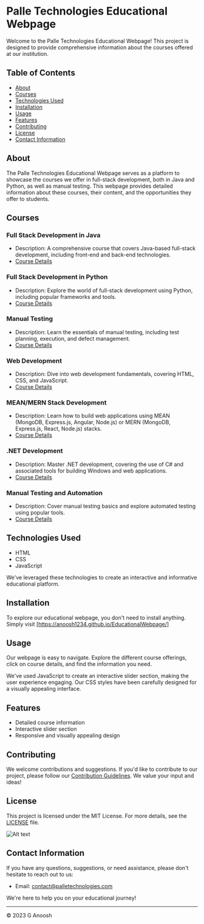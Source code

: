 # Palle Technologies Educational Webpage

Welcome to the Palle Technologies Educational Webpage! This project is designed to provide comprehensive information about the courses offered at our institution.

## Table of Contents
- [About](#about)
- [Courses](#courses)
- [Technologies Used](#technologies-used)
- [Installation](#installation)
- [Usage](#usage)
- [Features](#features)
- [Contributing](#contributing)
- [License](#license)
- [Contact Information](#contact-information)

## About

The Palle Technologies Educational Webpage serves as a platform to showcase the courses we offer in full-stack development, both in Java and Python, as well as manual testing. This webpage provides detailed information about these courses, their content, and the opportunities they offer to students.

## Courses

### Full Stack Development in Java
- Description: A comprehensive course that covers Java-based full-stack development, including front-end and back-end technologies.
- [Course Details](java_full_stack.md)

### Full Stack Development in Python
- Description: Explore the world of full-stack development using Python, including popular frameworks and tools.
- [Course Details](python_full_stack.md)

### Manual Testing
- Description: Learn the essentials of manual testing, including test planning, execution, and defect management.
- [Course Details](manual_testing.md)

### Web Development
- Description: Dive into web development fundamentals, covering HTML, CSS, and JavaScript.
- [Course Details](web_development.md)

### MEAN/MERN Stack Development
- Description: Learn how to build web applications using MEAN (MongoDB, Express.js, Angular, Node.js) or MERN (MongoDB, Express.js, React, Node.js) stacks.
- [Course Details](mean_mern_stack.md)

### .NET Development
- Description: Master .NET development, covering the use of C# and associated tools for building Windows and web applications.
- [Course Details](dotnet_development.md)

### Manual Testing and Automation
- Description: Cover manual testing basics and explore automated testing using popular tools.
- [Course Details](testing_and_automation.md)

## Technologies Used

- HTML
- CSS
- JavaScript

We've leveraged these technologies to create an interactive and informative educational platform.

## Installation

To explore our educational webpage, you don't need to install anything. Simply visit [https://anoosh1234.github.io/EducationalWebpage/]

## Usage

Our webpage is easy to navigate. Explore the different course offerings, click on course details, and find the information you need.

We've used JavaScript to create an interactive slider section, making the user experience engaging. Our CSS styles have been carefully designed for a visually appealing interface.

## Features

- Detailed course information
- Interactive slider section
- Responsive and visually appealing design

## Contributing

We welcome contributions and suggestions. If you'd like to contribute to our project, please follow our [Contribution Guidelines](CONTRIBUTING.md). We value your input and ideas!

## License

This project is licensed under the MIT License. For more details, see the [LICENSE](LICENSE) file.

![Alt text]("/images/home.jpg")

## Contact Information

If you have any questions, suggestions, or need assistance, please don't hesitate to reach out to us:

- Email: contact@palletechnologies.com

We're here to help you on your educational journey!

---

© 2023 G Anoosh

